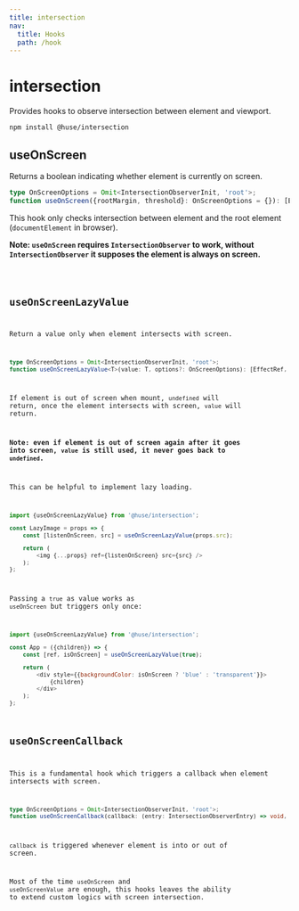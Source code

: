 ```yaml
---
title: intersection
nav:
  title: Hooks
  path: /hook
---
```


# intersection

Provides hooks to observe intersection between element and viewport.

```shell
npm install @huse/intersection
```

## useOnScreen

Returns a boolean indicating whether element is currently on screen.

```typescript
type OnScreenOptions = Omit<IntersectionObserverInit, 'root'>;
function useOnScreen({rootMargin, threshold}: OnScreenOptions = {}): [EffectRef, boolean];
```

This hook only checks intersection between element and the root element (`documentElement` in browser).

**Note: `useOnScreen` requires `IntersectionObserver` to work, without `IntersectionObserver` it supposes the element is always on screen.**

<code src='./demo/useOnScreen.tsx'>

## useOnScreenLazyValue

Return a value only when element intersects with screen.

```typescript
type OnScreenOptions = Omit<IntersectionObserverInit, 'root'>;
function useOnScreenLazyValue<T>(value: T, options?: OnScreenOptions): [EffectRef, T | undefined];
```

If element is out of screen when mount, `undefined` will return, once the element intersects with screen, `value` will return.

**Note: even if element is out of screen again after it goes into screen, `value` is still used, it never goes back to `undefined`.**

This can be helpful to implement lazy loading.

```javascript
import {useOnScreenLazyValue} from '@huse/intersection';

const LazyImage = props => {
    const [listenOnScreen, src] = useOnScreenLazyValue(props.src);

    return (
        <img {...props} ref={listenOnScreen} src={src} />
    );
};
```

Passing a `true` as value works as `useOnScreen` but triggers only once:

```javascript
import {useOnScreenLazyValue} from '@huse/intersection';

const App = ({children}) => {
    const [ref, isOnScreen] = useOnScreenLazyValue(true);

    return (
        <div style={{backgroundColor: isOnScreen ? 'blue' : 'transparent'}}>
            {children}
        </div>
    );
};
```

## useOnScreenCallback

This is a fundamental hook which triggers a callback when element intersects with screen.

```typescript
type OnScreenOptions = Omit<IntersectionObserverInit, 'root'>;
function useOnScreenCallback(callback: (entry: IntersectionObserverEntry) => void, options?: OnScreenOptions): EffectRef;
```

`callback` is triggered whenever element is into or out of screen.

Most of the time `useOnScreen` and `useOnScreenValue` are enough, this hooks leaves the ability to extend custom logics with screen intersection.

